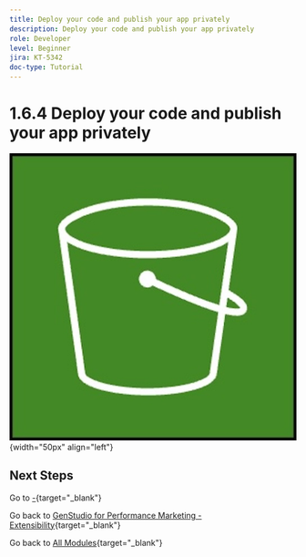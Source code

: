 ```yaml
---
title: Deploy your code and publish your app privately
description: Deploy your code and publish your app privately
role: Developer
level: Beginner
jira: KT-5342
doc-type: Tutorial
---
```

# 1.6.4 Deploy your code and publish your app privately



![ETL](./images/s3.jpeg){width="50px" align="left"}

## Next Steps

Go to [-](./ex2.md){target="_blank"}

Go back to [GenStudio for Performance Marketing - Extensibility](./genstudioext.md){target="_blank"}

Go back to [All Modules](./../../../overview.md){target="_blank"}
